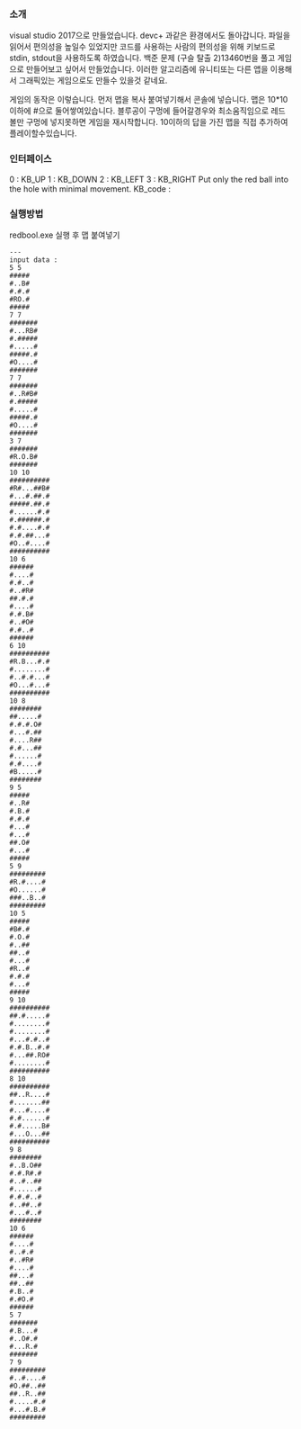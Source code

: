 ### 소개
visual studio 2017으로 만들었습니다.
devc+ 과같은 환경에서도 돌아갑니다.
파일을 읽어서 편의성을 높일수 있었지만 코드를 사용하는 사람의 편의성을 위해 키보드로 stdin, stdout을 사용하도록 하였습니다.
백준 문제 (구슬 탈출 2)13460번을 풀고 게임으로 만들어보고 싶어서 만들었습니다.
이러한 알고리즘에 유니티또는 다른 앱을 이용해서 그래픽있는 게임으로도 만들수 있을것 같네요.

게임의 동작은 이렇습니다.
먼저 맵을 복사 붙여넣기해서 콘솔에 넣습니다.
맵은 10*10이하에 #으로 둘어쌓여있습니다.
블루공이 구멍에 들어갈경우와 최소움직임으로 레드볼만 구멍에 넣지못하면 게임을 재시작합니다.
10이하의 답을 가진 맵을 직접 추가하여 플레이할수있습니다.


### 인터페이스
0 : KB_UP
1 : KB_DOWN
2 : KB_LEFT
3 : KB_RIGHT
Put only the red ball into the hole with minimal movement.
KB_code :


### 실행방법  
redbool.exe 실행 후 맵 붙여넣기
```
---
input data : 
5 5
#####
#..B#
#.#.#
#RO.#
#####
7 7
#######
#...RB#
#.#####
#.....#
#####.#
#O....#
#######
7 7
#######
#..R#B#
#.#####
#.....#
#####.#
#O....#
#######
3 7
#######
#R.O.B#
#######
10 10
##########
#R#...##B#
#...#.##.#
#####.##.#
#......#.#
#.######.#
#.#....#.#
#.#.##...#
#O..#....#
##########
10 6
######
#....#
#.#..#
#..#R#
##.#.#
#....#
#.#.B#
#..#O#
#.#..#
######
6 10
##########
#R.B...#.#
#........#
#..#.#...#
#O...#...#
##########
10 8
########
##.....#
#.#.#.O#
#...#.##
#....R##
#.#...##
#......#
#.#....#
#B.....#
########
9 5
#####
#..R#
#.B.#
#.#.#
#...#
#...#
##.O#
#...#
#####
5 9
#########
#R.#....#
#O......#
###..B..#
#########
10 5
#####
#B#.#
#.O.#
#..##
##..#
#...#
#R..#
#.#.#
#...#
#####
9 10
##########
##.#.....#
#........#
#........#
#...#.#..#
#.#.B..#.#
#...##.RO#
#........#
##########
8 10
##########
##..R....#
#.......##
#...#....#
#.#......#
#.#.....B#
#...O...##
##########
9 8
########
#..B.O##
#.#.R#.#
#..#..##
#......#
#.#.#..#
#..##..#
#...#..#
########
10 6
######
#....#
#..#.#
#..#R#
#....#
##...#
##..##
#.B..#
#.#O.#
######
5 7
#######
#.B...#
#..O#.#
#...R.#
#######
7 9
#########
#..#....#
#O.##..##
##..R..##
#.....#.#
#...#.B.#
#########
```
